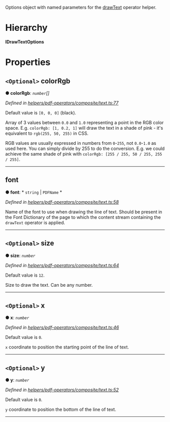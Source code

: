 

Options object with named parameters for the [drawText](../modules/_helpers_pdf_operators_composite_text_.md#drawtext) operator helper.

# Hierarchy

**IDrawTextOptions**

# Properties

<a id="colorrgb"></a>

## `<Optional>` colorRgb

**● colorRgb**: *`number`[]*

*Defined in [helpers/pdf-operators/composite/text.ts:77](https://github.com/Hopding/pdf-lib/blob/fbaf7a9/src/helpers/pdf-operators/composite/text.ts#L77)*

Default value is `[0, 0, 0]` (black).

Array of 3 values between `0.0` and `1.0` representing a point in the RGB color space. E.g. `colorRgb: [1, 0.2, 1]` will draw the text in a shade of pink - it's equivalent to `rgb(255, 50, 255)` in CSS.

RGB values are usually expressed in numbers from `0`-`255`, not `0.0`-`1.0` as used here. You can simply divide by 255 to do the conversion. E.g. we could achieve the same shade of pink with `colorRgb: [255 / 255, 50 / 255, 255 / 255]`.

___
<a id="font"></a>

##  font

**● font**: * `string` &#124; `PDFName`
*

*Defined in [helpers/pdf-operators/composite/text.ts:58](https://github.com/Hopding/pdf-lib/blob/fbaf7a9/src/helpers/pdf-operators/composite/text.ts#L58)*

Name of the font to use when drawing the line of text. Should be present in the Font Dictionary of the page to which the content stream containing the `drawText` operator is applied.

___
<a id="size"></a>

## `<Optional>` size

**● size**: *`number`*

*Defined in [helpers/pdf-operators/composite/text.ts:64](https://github.com/Hopding/pdf-lib/blob/fbaf7a9/src/helpers/pdf-operators/composite/text.ts#L64)*

Default value is `12`.

Size to draw the text. Can be any number.

___
<a id="x"></a>

## `<Optional>` x

**● x**: *`number`*

*Defined in [helpers/pdf-operators/composite/text.ts:46](https://github.com/Hopding/pdf-lib/blob/fbaf7a9/src/helpers/pdf-operators/composite/text.ts#L46)*

Default value is `0`.

`x` coordinate to position the starting point of the line of text.

___
<a id="y"></a>

## `<Optional>` y

**● y**: *`number`*

*Defined in [helpers/pdf-operators/composite/text.ts:52](https://github.com/Hopding/pdf-lib/blob/fbaf7a9/src/helpers/pdf-operators/composite/text.ts#L52)*

Default value is `0`.

`y` coordinate to position the bottom of the line of text.

___

